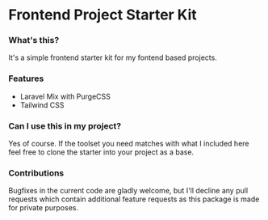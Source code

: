 # Frontend Project Starter Kit

### What's this?
It's a simple frontend starter kit for my fontend based projects.

### Features
- Laravel Mix with PurgeCSS
- Tailwind CSS

### Can I use this in my project?

Yes of course. If the toolset you need matches with what I included here feel free to clone the starter into your project as a base.

### Contributions

Bugfixes in the current code are gladly welcome, but I'll decline any pull requests which contain additional feature requests as this package is made for private purposes.